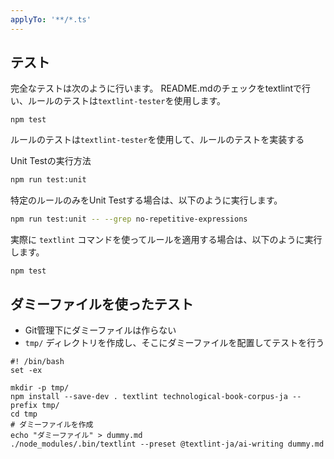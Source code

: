 ```yaml
---
applyTo: '**/*.ts'
---
```



## テスト

完全なテストは次のように行います。
README.mdのチェックをtextlintで行い、ルールのテストは`textlint-tester`を使用します。

```
npm test
```

ルールのテストは`textlint-tester`を使用して、ルールのテストを実装する

Unit Testの実行方法

```bash
npm run test:unit
```

特定のルールのみをUnit Testする場合は、以下のように実行します。

```bash
npm run test:unit -- --grep no-repetitive-expressions
```

実際に `textlint` コマンドを使ってルールを適用する場合は、以下のように実行します。

```
npm test
```

## ダミーファイルを使ったテスト

- Git管理下にダミーファイルは作らない
- `tmp/` ディレクトリを作成し、そこにダミーファイルを配置してテストを行う

```
#! /bin/bash
set -ex

mkdir -p tmp/
npm install --save-dev . textlint technological-book-corpus-ja --prefix tmp/
cd tmp
# ダミーファイルを作成
echo "ダミーファイル" > dummy.md
./node_modules/.bin/textlint --preset @textlint-ja/ai-writing dummy.md
```